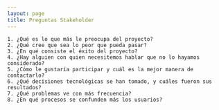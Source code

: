 ```yaml
---
layout: page
title: Preguntas Stakeholder
---
```


    1. ¿Qué es lo que más le preocupa del proyecto?
    2. ¿Qué cree que sea lo peor que pueda pasar?
    3. ¿En qué consiste el éxito del proyecto?
    4. ¿Hay alguien con quien necesitemos hablar que no lo hayamos considerado?
    5. ¿Cómo le gustaría participar y cuál es la mejor manera de contactarlo?
    6. ¿Qué decisiones tecnológicas se han tomado, y cuáles fueron sus resultados?
    7. ¿Qué problemas ve con más frecuencia?
    8. ¿En qué procesos se confunden más los usuarios?

